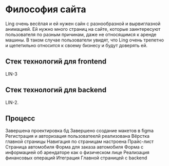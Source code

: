 # Философия сайта

Ling очень весёлая и ей нужен сайн с разнообразной и вырвиглазной анимацией. Ей нужно много страниц на сайте, которые заинтересуют пользователя по разным причинам, даже не относящимся к аренде машины. В таком случае пользователи увидят, что Ling очень трепетно и щепетильно относится к своему бизнесу и будут доверять ей.

## Стек технологий для frontend
LIN-3

## Стек технологий для backend
LIN-2.

## Процесс
Завершена проектировка бд
Завершено создание макетов в figma
Регистрация и авторизация пользоватеелй реализована
Вёрстка главной страницы
Навигация по страницам настроена
Прайс-лист
Страница автомобиля
Форма для заказа автомобиля
Форма с информацией об арендаторе как о физическом лице
Реализация финансовых операций
Итеграция Главной страницей с backend

